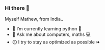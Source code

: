 ### Hi there 👋

Myself Mathew, from India..
- 🌱 I’m currently learning python 🐍
- 💬 Ask me about computers, maths 💻
- ⏲️ I try to stay as optimized as possible ⏩
